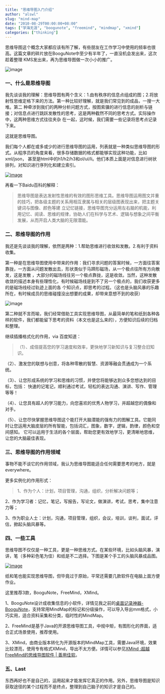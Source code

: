 ```yaml
---
title: "思维导图入门介绍"
author: "alswl"
slug: "mind-map"
date: "2010-08-29T00:00:00+08:00"
tags: ["学海无涯", "boogunote", "freemind", "mindmap", "xmind"]
categories: ["thinking"]
---
```


思维导图这个概念大家都应该有所了解，有些朋友在工作学习中使用的频率也很高。这篇文章的碎片放在BooguNote中至少有半年了，一直没机会发出来，这次趁着整理
KMS发出来，再为思维导图做一次小小的推广。

![image](https://4ocf5n.dijingchao.com/upload_dropbox/201008/mind-map.jpg)

### 一、什么是思维导图

我先谈谈我的理解：思维导图有两个含义：1.由有秩序的信息点组成的图；2.将放射性思维定格下来的方法。第一种比较好理解，就是我们常见到的成品，一搜一大堆。第二
种牵涉到我们的两种分析问题方式，按图索骥的进行信息的剖析与链接；对信息点进行跳跃发散性的思考，这是两种截然不同的思考方式。实际操作中，这两种思维方式往往夹杂
在一起，这时候，我们需要一些记录将思考点记录下来。

这就是思维导图。

我们每个人都在或多或少的进行思维导图的运用，列表就是一种类似思维导图的形式。从程序员的角度来看，很多存储数据的格式都能够实现这种功能，比如xml/json，
甚至是html中的h1/h2/h3和ol/ul/li。他们本质上面是对信息进行树状排列，对知识进行序列化和建立索引。

[![image](https://4ocf5n.dijingchao.com/upload_dropbox/201008/BrainBank.gif)](https://4ocf5n.dijingchao.com/2010/08/BrainBank.gif)

再看一下Baidu百科的解释：

> 思维导图是表达发射性思维的有效的图形思维工具。思维导图运用图文并重的技巧，把各级主题的关系用相互隶属与相关的层级图表现出来，把主题关键词与图像、颜色等建
立记忆链接，思维导图充分运用左右脑的机能，利用记忆、阅读、思维的规律，协助人们在科学与艺术、逻辑与想象之间平衡发展，从而开启人类大脑的无限潜能。

### 二、思维导图的作用

我还是先谈谈我的理解，依然是两种：1.帮助思维进行收敛和发散。2.有利于资料收集。

第一种是在思维导图使用中带来的作用：我们寻求问题的答案时候，一方面往答案靠拢，一方面从问题发散出去，形状类似于马蹄形磁场，从一个极点往所有方向散发，这是发散
，大部分的磁场线往另一个极点靠拢，这是收敛。当然，这种发散收敛的描述本身有些理性化，有时候磁场线是到不了另一个极点的，我们收获更多的是磁场线经过轨迹上面的各
个知识点，即思考的过程。（这也是头脑风暴的乐趣所在，有时候成员的思维碰撞没出想要的成果，却带来意想不到的收获）

![image](https://4ocf5n.dijingchao.com/upload_dropbox/201008/magnet.jpg)

第二种就不言而喻，我们经常借助工具实现思维导图，从最简单的笔和纸到各种各样的软件，我们都能留下思考的资料（本文也是这么来的），方便知识后续的归档和整理。

继续插播格式化的作用，via 百度知道：

> （1）、成倍提高您的学习速度和效率，更快地学习新知识与复习整合旧知识。

（2）、激发您的联想与创意，将各种零散的智慧、资源等融会贯通成为一个系统。

（3）、让您形成系统的学习和思维的习惯，并使您将能够达到众多您想达到的目标，包括： 快速的记笔记，顺利通过考试，轻松的表达沟通、演讲、写作、管理等等！

（4）、让您具有超人的学习能力，向您喜欢的优秀人物学习，并超越您的偶像和对手。

（5）、让您尽快掌握思维导图这个能打开大脑潜能的强有力的图解工具。它能同时让您运用大脑皮层的所有智能，包括词汇，图象，数字，逻辑，韵律，颜色和空间感知。
它可以运用于生活的各个层面，帮助您更有效地学习，更清晰地思维，让您的大脑最佳表现。

### 三、思维导图的作用领域

事物不能不谈它的作用领域，我认为思维导图能适合任何需要思考的地方，就是everywhere。

更多实例化的作用形式：

> 1、作为个人：计划，项目管理，沟通，组织，分析解决问题等；

2、作为学习者：记忆，笔记，写报告，写论文，做演讲，考试，思考，集中注意力等；

3、作为职业人士：计划，沟通，项目管理，组织，会议，培训，谈判，面试，评估，掀起头脑风暴等。

### 四、一些工具

思维导图不仅仅是一种工具，更是一种思维方式。在某些环境，比如头脑风暴，演讲，笔（多种彩色笔为佳）和纸是不二选择。下图是某个手工的头脑风暴成品图。

[![image](https://4ocf5n.dijingchao.com/upload_dropbox/201008/mm_hand.jpg)](https://4ocf5n.dijingchao.com/upload_dropbox/201008/mm_hand.jpg)

纸和笔也能实现思维导图，但毕竟过于原始，平常还需要几款软件在电脑上面方便作业。

这里推荐3款，BooguNote，FreeMind，XMind。

1、BooguNote设计成收集信息的小软件，详情见我之前的[桌面记录神器-BooguNote](http://log4d.com/2010/04/desktop-recording-tool-boogunote)，支持常用MindMap的标记和分级操作，可以导入导出mm格式，小巧实用，适合资料采集和分类，临时性的MindMap。

2、FreeMind是基于Java的开源思维导图工具，中规中矩，有图形化的界面，适合正式场景使用，推荐使用。

3、XMind，由商业版本转化为开源版本的MindMap工具，需要Java环境，效果比较漂亮，使用专有格式XMind，导出不太方便。详情可以参见[XMind
:超越FreeMind的思维导图软件 | 善用佳软](http://xbeta.info/xmind.htm)。

### 五、Last

东西再好也不是自己的，运用起来才能发挥它真正的作用。另外，思维导图是知识获取途径的某个过程而不是终点，整理到自己脑子的知识才是自己的。

